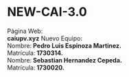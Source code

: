 # NEW-CAI-3.0
Página Web:<br>
<b>caiupv.xyz</b>
Nuevo Equipo:
<br>Nombre:<b> Pedro Luis Espinoza Martinez.</b></br>
Matrícula:<b> 1730314.</b>
<br>Nombre:<b> Sebastian Hernandez Cepeda.</b></br>
Matrícula:<b> 1730020.</b>
